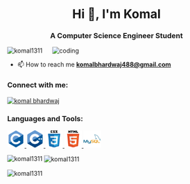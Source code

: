 <h1 align="center">Hi 👋, I'm Komal</h1>
<h3 align="center">A Computer Science Engineer Student</h3>
<img align="right" alt="coding" width="400" src="https://user-images.githubusercontent.com/113302094/211284885-f4291eef-88a6-48cb-a06e-28c3481a75b0.gif"

<p align="left"> <img src="https://komarev.com/ghpvc/?username=komal1311&label=Profile%20views&color=0e75b6&style=flat" alt="komal1311" /> </p>

- 📫 How to reach me **komalbhardwaj488@gmail.com**

<h3 align="left">Connect with me:</h3>
<p align="left">
<a href="https://linkedin.com/in/komal bhardwaj" target="blank"><img align="center" src="https://raw.githubusercontent.com/rahuldkjain/github-profile-readme-generator/master/src/images/icons/Social/linked-in-alt.svg" alt="komal bhardwaj" height="30" width="40" /></a>
</p>

<h3 align="left">Languages and Tools:</h3>
<p align="left"> <a href="https://www.cprogramming.com/" target="_blank" rel="noreferrer"> <img src="https://raw.githubusercontent.com/devicons/devicon/master/icons/c/c-original.svg" alt="c" width="40" height="40"/> </a> <a href="https://www.w3schools.com/cpp/" target="_blank" rel="noreferrer"> <img src="https://raw.githubusercontent.com/devicons/devicon/master/icons/cplusplus/cplusplus-original.svg" alt="cplusplus" width="40" height="40"/> </a> <a href="https://www.w3schools.com/css/" target="_blank" rel="noreferrer"> <img src="https://raw.githubusercontent.com/devicons/devicon/master/icons/css3/css3-original-wordmark.svg" alt="css3" width="40" height="40"/> </a> <a href="https://www.w3.org/html/" target="_blank" rel="noreferrer"> <img src="https://raw.githubusercontent.com/devicons/devicon/master/icons/html5/html5-original-wordmark.svg" alt="html5" width="40" height="40"/> </a> <a href="https://www.mysql.com/" target="_blank" rel="noreferrer"> <img src="https://raw.githubusercontent.com/devicons/devicon/master/icons/mysql/mysql-original-wordmark.svg" alt="mysql" width="40" height="40"/> </a> </p>

<p><img align="left" src="https://github-readme-stats.vercel.app/api/top-langs?username=komal1311&show_icons=true&locale=en&layout=compact" alt="komal1311" /></p>

<p>&nbsp;<img align="center" src="https://github-readme-stats.vercel.app/api?username=komal1311&show_icons=true&locale=en" alt="komal1311" /></p>

<p><img align="center" src="https://github-readme-streak-stats.herokuapp.com/?user=komal1311&" alt="komal1311" /></p>

